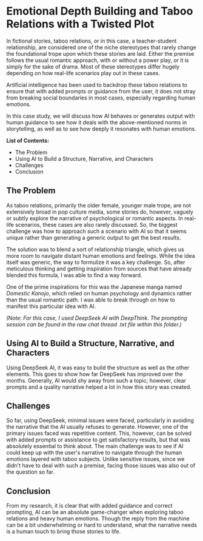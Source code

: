 # Emotional Depth Building and Taboo Relations with a Twisted Plot

In fictional stories, taboo relations, or in this case, a teacher-student relationship, are considered one of the niche stereotypes that rarely change the foundational trope upon which these stories are laid. Either the premise follows the usual romantic approach, with or without a power play, or it is simply for the sake of drama. Most of these stereotypes differ hugely depending on how real-life scenarios play out in these cases.

Artificial intelligence has been used to backdrop these taboo relations to ensure that with added prompts or guidance from the user, it does not stray from breaking social boundaries in most cases, especially regarding human emotions.

In this case study, we will discuss how AI behaves or generates output with human guidance to see how it deals with the above-mentioned norms in storytelling, as well as to see how deeply it resonates with human emotions.

**List of Contents:**

* The Problem
* Using AI to Build a Structure, Narrative, and Characters
* Challenges
* Conclusion

## The Problem

As taboo relations, primarily the older female, younger male trope, are not extensively broad in pop culture media, some stories do, however, vaguely or subtly explore the narrative of psychological or romantic aspects. In real-life scenarios, these cases are also rarely discussed. So, the biggest challenge was how to approach such a scenario with AI so that it seems unique rather than generating a generic output to get the best results.

The solution was to blend a sort of relationship triangle, which gives us more room to navigate distant human emotions and feelings. While the idea itself was generic, the way to formulize it was a key challenge. So, after meticulous thinking and getting inspiration from sources that have already blended this formula, I was able to find a way forward.

One of the prime inspirations for this was the Japanese manga named *Domestic Kanojo*, which relied on human psychology and dynamics rather than the usual romantic path. I was able to break through on how to manifest this particular idea with AI.

*(Note: For this case, I used DeepSeek AI with DeepThink. The prompting session can be found in the raw chat thread .txt file within this folder.)*

## Using AI to Build a Structure, Narrative, and Characters

Using DeepSeek AI, it was easy to build the structure as well as the other elements. This goes to show how far DeepSeek has improved over the months. Generally, AI would shy away from such a topic; however, clear prompts and a quality narrative helped a lot in how this story was created.

## Challenges

So far, using DeepSeek, minimal issues were faced, particularly in avoiding the narrative that the AI usually refuses to generate. However, one of the primary issues faced was repetitive content. This, however, can be solved with added prompts or assistance to get satisfactory results, but that was absolutely essential to think about. The main challenge was to see if AI could keep up with the user's narrative to navigate through the human emotions layered with taboo subjects. Unlike sensitive issues, since we didn't have to deal with such a premise, facing those issues was also out of the question so far.

## Conclusion

From my research, it is clear that with added guidance and correct prompting, AI can be an absolute game-changer when exploring taboo relations and heavy human emotions. Though the reply from the machine can be a bit underwhelming or hard to understand, what the narrative needs is a human touch to bring those stories to life.